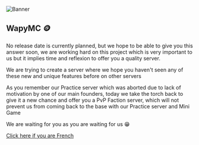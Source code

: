 ![Banner](https://cdn.discordapp.com/attachments/980447251644153889/980554000149651526/angryimg_4.png)

## WapyMC 🪙
No release date is currently planned, but we hope to be able to give you this answer soon, we are working hard on this project which is very important to us but it implies time and reflexion to offer you a quality server.

We are trying to create a server where we hope you haven't seen any of these new and unique features before on other servers

As you remember our Practice server which was aborted due to lack of motivation by one of our main founders, today we take the torch back to give it a new chance and offer you a PvP Faction server, which will not prevent us from coming back to the base with our Practice server and Mini Game

We are waiting for you as you are waiting for us 😁

[Click here if you are French](https://github.com/WapyMC/.github/blob/main/profile/FRENCH_README.md)

